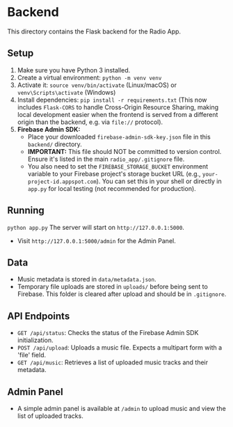 # Backend

This directory contains the Flask backend for the Radio App.

## Setup
1. Make sure you have Python 3 installed.
2. Create a virtual environment: `python -m venv venv`
3. Activate it: `source venv/bin/activate` (Linux/macOS) or `venv\Scripts\activate` (Windows)
4. Install dependencies: `pip install -r requirements.txt`
      (This now includes `Flask-CORS` to handle Cross-Origin Resource Sharing, making local development easier when the frontend is served from a different origin than the backend, e.g. via `file://` protocol).
5. **Firebase Admin SDK:**
   - Place your downloaded `firebase-admin-sdk-key.json` file in this `backend/` directory.
   - **IMPORTANT:** This file should NOT be committed to version control. Ensure it's listed in the main `radio_app/.gitignore` file.
   - You also need to set the `FIREBASE_STORAGE_BUCKET` environment variable to your Firebase project's storage bucket URL (e.g., `your-project-id.appspot.com`). You can set this in your shell or directly in `app.py` for local testing (not recommended for production).

## Running
`python app.py`
The server will start on `http://127.0.0.1:5000`.
- Visit `http://127.0.0.1:5000/admin` for the Admin Panel.

## Data
- Music metadata is stored in `data/metadata.json`.
- Temporary file uploads are stored in `uploads/` before being sent to Firebase. This folder is cleared after upload and should be in `.gitignore`.

## API Endpoints
- `GET /api/status`: Checks the status of the Firebase Admin SDK initialization.
- `POST /api/upload`: Uploads a music file. Expects a multipart form with a 'file' field.
- `GET /api/music`: Retrieves a list of uploaded music tracks and their metadata.

## Admin Panel
- A simple admin panel is available at `/admin` to upload music and view the list of uploaded tracks.
